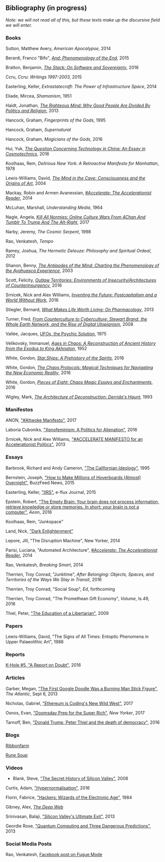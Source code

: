 ## Bibliography (in progress)
*Note: we will not read all of this, but these texts make up the discursive field we will enter.*

### Books
Sutton, Matthew Avery, *American Apocalypse*, 2014

Berardi, Franco "Bifo", [*And: Phenomenology of the End*](https://www.amazon.com/Phenomenology-End-Semiotext-Foreign-Agents/dp/1584351705), 2015

Bratton, Benjamin, [*The Stack: On Software and Sovereignty*](https://www.amazon.com/Stack-Software-Sovereignty-Studies/dp/026202957X/ref=sr_1_1?s=books&ie=UTF8&qid=1504282453&sr=1-1&keywords=bratton+the+stack), 2016

Ccru, *Ccru: Writings 1997-2003*, 2015

Easterling, Keller, *Extrastatecraft: The Power of Infrastructure Space*, 2014

Eliade, Mircea, *Shamanism*, 1951

Haidt, Jonathan, [*The Righteous Mind: Why Good People Are Divided By Politics and Religion*](https://www.amazon.com/Righteous-Mind-Divided-Politics-Religion/dp/0307455777), 2013

Hancock, Graham, *Fingerprints of the Gods*, 1995

Hancock, Graham, *Supernatural*

Hancock, Graham, *Magicians of the Gods*, 2016

Hui, Yuk, [*The Question Concerning Technology in China: An Essay in Cosmotechnics*](https://www.amazon.com/Question-Concerning-Technology-China/dp/0995455007/ref=sr_1_1?ie=UTF8&qid=1505753094&sr=8-1&keywords=the+question+concerning+technology+in+china), 2016

Koolhaas, Rem, *Delirious New York: A Retroactive Manifesto for Manhattan*, 1978

Lewis-Williams, David, [*The Mind in the Cave: Consciousness and the Origins of Art*](https://www.amazon.com/Mind-Cave-Consciousness-Origins-Art/dp/0500284652/ref=sr_1_1?s=books&ie=UTF8&qid=1504282379&sr=1-1&keywords=david+lewis-williams+mind+in+cave), 2004

Mackay, Robin and Armen Avanessian, [*#Accelerate: The Accelerationist Reader*](https://www.amazon.com/Accelerate-Accelerationist-Reader-Robin-Mackay/dp/0957529554), 2014

McLuhan, Marshall, *Understanding Media*, 1964

Nagle, Angela, [*Kill All Normies: Online Culture Wars From 4Chan And Tumblr To Trump And The Alt-Right*](https://www.amazon.com/Kill-All-Normies-Culture-Alt-Right/dp/1785355430/ref=pd_lutyp_cxhsh_1_2?_encoding=UTF8&pd_rd_i=1785355430&pd_rd_r=QYN75VM1FBPE125V3374&pd_rd_w=MdR9N&pd_rd_wg=NXOw3&psc=1&refRID=QYN75VM1FBPE125V3374), 2017

Narby, Jeremy, *The Cosmic Serpent*, 1998

Rao, Venkatesh, *Tempo*

Ramey, Joshua, *The Hermetic Deleuze: Philosophy and Spiritual Ordeal*, 2012

Shanon, Benny, [*The Antipodes of the Mind: Charting the Phenomenology of the Ayahuasca Experience*](https://www.amazon.com/Antipodes-Mind-Phenomenology-Ayahuasca-Experience/dp/0199252939/ref=sr_1_fkmr0_1?s=books&ie=UTF8&qid=1504281858&sr=1-1-fkmr0&keywords=benny+shannon+antipodes+of+the+mind), 2003

Scott, Felicity, [*Outlaw Territories: Environments of Insecurity/Architectures of Counterinsurgency*](https://www.amazon.com/Outlaw-Territories-Environments-Architectures-Counterinsurgency/dp/1935408739/ref=sr_1_1?s=books&ie=UTF8&qid=1504281826&sr=1-1&keywords=felicity+scott+outlaw+territories), 2016

Srnicek, Nick and Alex Williams, [*Inventing the Future: Postcapitalism and a World Without Work*](https://www.amazon.com/Inventing-Future-revised-updated-Postcapitalism/dp/1784786225/ref=sr_1_1?s=books&ie=UTF8&qid=1504281951&sr=1-1&keywords=srnicek+inventing+the+future), 2016

Stiegler, Bernard, [*What Makes Life Worth Living: On Pharmacology*](https://www.amazon.com/What-Makes-Life-Worth-Living/dp/0745662714), 2013

Turner, Fred, [*From Counterculture to Cyberculture: Stewart Brand, the Whole Earth Network, and the Rise of Digital Utopianism*](https://www.amazon.com/Counterculture-Cyberculture-Stewart-Network-Utopianism/dp/0226817423), 2008

Vallée, Jacques, [UFOs, the Psychic Solution](https://www.amazon.com/UFOs-Solution-Jacques-Vallee-Ph-D/dp/1530687586), 1975

Velikovsky, Immanuel, [*Ages in Chaos: A Reconstruction of Ancient History from the Exodus to King Akhnaton*](https://en.m.wikipedia.org/wiki/Ages_in_Chaos), 1952

White, Gordon, [*Star.Ships: A Prehistory of the Spirits*](https://www.amazon.com/Star-Ships-Prehistory-Gordon-White/dp/0993120091/ref=sr_1_1?s=books&ie=UTF8&qid=1504282014&sr=1-1&keywords=gordon+white+star.ships), 2016

White, Gordon, [*The Chaos Protocols: Magical Techniques for Navigating the New Economic Reality*](https://www.amazon.com/Chaos-Protocols-Techniques-Navigating-Economic/dp/0738744719/ref=sr_1_1?s=books&ie=UTF8&qid=1504282043&sr=1-1&keywords=gordon+white+chaos+protocols), 2016

White, Gordon, [*Pieces of Eight: Chaos Magic Essays and Enchantments*](https://www.amazon.com/Pieces-Eight-Chaos-Essays-Enchantments-ebook/dp/B01J9REBIQ/ref=sr_1_1?s=books&ie=UTF8&qid=1504282068&sr=1-1&keywords=gordon+white+piece+of+eight), 2016

Wigley, Mark, [*The Architecture of Deconstruction: Derrida's Haunt*](https://mitpress.mit.edu/books/architecture-deconstruction), 1993

### Manifestos
ANON, ["#Altwoke Manifesto"](http://tripleampersand.org/alt-woke-manifesto/), 2017

Laboria Cuboniks, ["Xenofeminism: A Politics for Alienation"](http://www.laboriacuboniks.net/), 2016

Srnicek, Nick and Alex Williams, ["#ACCELERATE MANIFESTO for an Accelerationist Politics"](http://criticallegalthinking.com/2013/05/14/accelerate-manifesto-for-an-accelerationist-politics/), 2013


### Essays
Barbrook, Richard and Andy Cameron, ["The Californian Ideology"](http://www.comune.torino.it/gioart/big/bigguest/riflessioni/californian_engl.pdf), 1995

Bernstein, Joseph, ["How to Make Millions of Hoverboards (Almost) Overnight"](https://www.buzzfeed.com/josephbernstein/how-to-make-millions-of-hoverboards-almost-overnight?utm_term=.bawyxby8VE#.qh5AZ1AMxO), BuzzFeed News, 2015

Easterling, Keller, ["IIRS"](http://www.e-flux.com/journal/64/60837/iirs/), e-flux Journal, 2015

Epstein, Robert, ["The Empty Brain: Your brain does not process information, retrieve knowledge or store memories. In short: your brain is not a computer"](https://aeon.co/essays/your-brain-does-not-process-information-and-it-is-not-a-computer), *Aeon*, 2016

Koolhaas, Rem, "Junkspace"

Land, Nick, ["Dark Enlightenment"](http://www.thedarkenlightenment.com/the-dark-enlightenment-by-nick-land/)

Lepore, Jill, "The Disruption Machine", New Yorker, 2014

Parisi, Luciana, "Automated Architecture", [*#Accelerate: The Accelerationist Reader*](https://www.amazon.com/Accelerate-Accelerationist-Reader-Robin-Mackay/dp/0957529554), 2014

Rao, Venkatesh, *Breaking Smart*, 2014

Therrien, Troy Conrad, "Junktime", *After Belonging: Objects, Spaces, and Territories of the Ways We Stay in Transit*, 2016

Therrien, Troy Conrad, "Social Soup", *Ed*, forthcoming

Therrien, Troy Conrad, "The Promethean Gift Economy", *Volume*, Is.49, 2016

Thiel, Peter, ["The Education of a Libertarian"](https://www.cato-unbound.org/2009/04/13/peter-thiel/education-libertarian), 2009

### Papers
Lewis-Williams, David, "The Signs of All Times: Entoptic Phenomena in Upper Palaeolithic Art", 1988

### Reports
[K-Hole \#5, "A Report on Doubt"](http://khole.net/), 2016

### Articles
Garber, Megan, ["The First Google Doodle Was a Burning Man Stick Figure"](https://www.theatlantic.com/technology/archive/2013/09/the-first-google-doodle-was-a-burning-man-stick-figure/279416/), *The Atlantic*, Sept 6, 2013

Nicholas, Gabriel, ["Ethereum is Coding's New Wild West"](https://www.wired.com/story/ethereum-is-codings-new-wild-west), 2017

Osnos, Evan, ["Doomsday Prep for the Super Rich"](https://www.newyorker.com/magazine/2017/01/30/doomsday-prep-for-the-super-rich), *New Yorker*, 2017

Tarnoff, Ben, ["Donald Trump, Peter Thiel and the death of democracy"](https://www.theguardian.com/technology/2016/jul/21/peter-thiel-republican-convention-speech), 2016

### Blogs
[Ribbonfarm](https://www.ribbonfarm.com/)

[Rune Soup](https://runesoup.com/)

### Videos
* Blank, Steve, ["The Secret History of Silicon Valley"](https://www.youtube.com/watch?v=ZTC_RxWN_xo), 2008

Curtis, Adam, ["Hypernormalisation"](https://www.youtube.com/watch?v=9aLQPNPlK5M), 2016

Florin, Fabrice, ["Hackers: Wizards of the Electronic Age"](https://www.youtube.com/watch?v=zOP1LNr70aU), 1984

Gibney, Alex, [*The Deep Web*](http://www.imdb.com/title/tt3312868/)

Srinivasan, Balaji, ["Silicon Valley's Ultimate Exit"](https://www.youtube.com/watch?v=cOubCHLXT6A), 2013

Geordie Rose, ["Quantum Computing and Three Dangerous Predictions"](https://www.youtube.com/watch?v=MyUbWl8jPQU), 2013

### Social Media Posts
Rao, Venkatesh, [Facebook post on Fugue Mode](https://www.facebook.com/vgururao/posts/10155833122051907)
